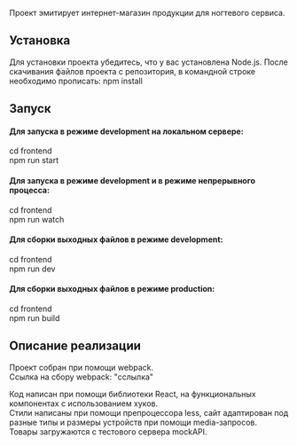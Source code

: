 Проект эмитирует интернет-магазин продукции для ногтевого сервиса. 

## Установка
Для установки проекта убедитесь, что у вас установлена Node.js.
После скачивания файлов проекта с репозитория, в командной строке необходимо прописать:
npm install 

## Запуск
#### Для запуска в режиме development на локальном сервере: 
cd frontend  
npm run start
#### Для запуска в режиме development и в режиме непрерывного процесса: 
cd frontend  
npm run watch
#### Для сборки выходных файлов в режиме development:
cd frontend  
npm run dev
#### Для сборки выходных файлов в режиме production:
cd frontend  
npm run build

## Описание реализации
Проект собран при помощи webpack.   
Ссылка на сбору webpack: "сслылка"  
  
Код написан при помощи библиотеки React, на функциональных компонентах с использованием хуков.  
Стили написаны при помощи препроцессора less, сайт адаптирован под разные типы и размеры устройств при помощи media-запросов.  
Товары загружаются с тестового сервера mockAPI.

